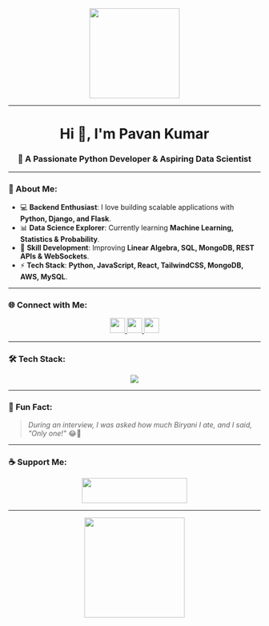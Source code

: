 <div align="center">
  <img height="180" src="https://media.giphy.com/media/M9gbBd9nbDrOTu1Mqx/giphy.gif" />
</div>

---

<h1 align="center">Hi 👋, I'm Pavan Kumar</h1>

<h3 align="center">🚀 A Passionate Python Developer & Aspiring Data Scientist</h3>

---

### 📌 About Me:
- 💻 **Backend Enthusiast**: I love building scalable applications with **Python, Django, and Flask**.
- 📊 **Data Science Explorer**: Currently learning **Machine Learning, Statistics & Probability**.
- 🌱 **Skill Development**: Improving **Linear Algebra, SQL, MongoDB, REST APIs & WebSockets**.
- ⚡ **Tech Stack**: **Python, JavaScript, React, TailwindCSS, MongoDB, AWS, MySQL**.

---

### 🌐 Connect with Me:

<p align="center">
  <a href="https://www.linkedin.com/in/ande-pavan-kumar-71897620b" target="_blank">
    <img src="https://img.shields.io/badge/LinkedIn-0077B5?style=for-the-badge&logo=linkedin&logoColor=white" height="30"/>
  </a>
  <a href="https://www.instagram.com/they_call_me_pavan04?igsh=cmZhOXRoZHg3cW1r" target="_blank">
    <img src="https://img.shields.io/badge/Instagram-E4405F?style=for-the-badge&logo=instagram&logoColor=white" height="30"/>
  </a>
  <a href="mailto:andepavan37@gmail.com" target="_blank">
    <img src="https://img.shields.io/badge/Gmail-D14836?style=for-the-badge&logo=gmail&logoColor=white" height="30"/>
  </a>
</p>

---

### 🛠 Tech Stack:

<p align="center">
  <img src="https://skillicons.dev/icons?i=python,django,flask,mongodb,mysql,aws,react,tailwind,html,css,js,git,vscode,linux" />
</p>

---


### 🚀 Fun Fact:
> *During an interview, I was asked how much Biryani I ate, and I said, "Only one!"* 😂🍛

---

### ☕ Support Me:
<p align="center">
  <a href="https://buymeacoffee.com/pavan1611">
    <img src="https://cdn.buymeacoffee.com/buttons/v2/default-yellow.png" height="50" width="210" />
  </a>
</p>

---

<div align="center">
  <img height="200" src="https://media0.giphy.com/media/v1.Y2lkPTc5MGI3NjExcmk1MTA3bjMxcXBubzB0NjR3Z3RsbmQ5cHZwd2xydDZ6NnQ2cmR3diZlcD12MV9pbnRlcm5hbF9naWZfYnlfaWQmY3Q9Zw/93UOscPyDH8cdRfSaT/giphy.gif" />
</div>



